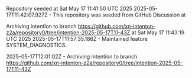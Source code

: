 Repository seeded at Sat May 17 11:41:50 UTC 2025
2025-05-17T11:42:07.927Z - This repository was seeded from GitHub Discussion  at 

Archiving intentïon to branch https://github.com/xn-intenton-z2a/repository0/tree/intention-2025-05-17T11-43Z at Sat May 17 11:43:19 UTC 2025
2025-05-17T11:57:35.186Z - Maintained feature SYSTEM_DIAGNOSTICS.

2025-05-17T12:01:02Z - Archiving intentïon to branch https://github.com/xn-intenton-z2a/repository0/tree/intention-2025-05-17T11-43Z


